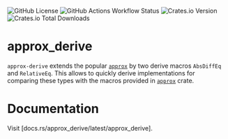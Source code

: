 ![GitHub License](https://img.shields.io/github/license/jonaspleyer/approx-derive)
![GitHub Actions Workflow Status](https://img.shields.io/github/actions/workflow/status/jonaspleyer/approx-derive/Test%20Suite)
![Crates.io Version](https://img.shields.io/crates/v/approx-derive)
![Crates.io Total Downloads](https://img.shields.io/crates/d/approx-derive)

# approx_derive

`approx-derive` extends the popular [`approx`](https://docs.rs/approx/latest/approx/)
by two derive macros `AbsDiffEq` and `RelativeEq`.
This allows to quickly derive implementations for comparing these types with the macros provided in
[`approx`](https://docs.rs/approx/latest/approx/) crate.

# Documentation
Visit [docs.rs/approx_derive/latest/approx_derive].
